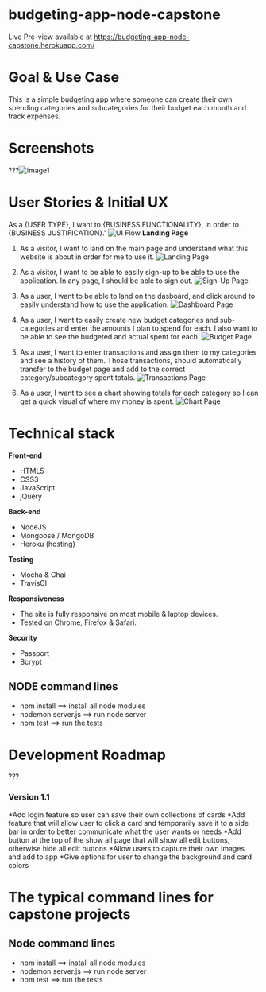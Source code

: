 # budgeting-app-node-capstone
Live Pre-view available at https://budgeting-app-node-capstone.herokuapp.com/

# Goal & Use Case

This is a simple budgeting app where someone can create their own spending categories and subcategories for their budget each month and track expenses.



# Screenshots
???![image1](https://github.com/kimcheru18/non-verbal-communication-fullstack-capstone/blob/master/github-images/landing-page.png)

# User Stories & Initial UX
As a {USER TYPE}, I want to {BUSINESS FUNCTIONALITY}, in order to {BUSINESS JUSTIFICATION}.'
![UI Flow](git-hub-images/ui-flow.jpg)
**Landing Page**

1. As a visitor, I want to land on the main page and understand what this website is about in order for me to use it.
![Landing Page](git-hub-images/landing-page.jpg)

2. As a visitor, I want to be able to easily sign-up to be able to use the application. In any page, I should be able to sign out.
![Sign-Up Page](git-hub-images/signup-page.jpg)

3. As a user, I want to be able to land on the dasboard, and click around to easily understand how to use the application.
![Dashboard Page](git-hub-images/user-dashboard.jpg)

4. As a user, I want to easily create new budget categories and sub-categories and enter the amounts I plan to spend for each. I also want to be able to see the budgeted and actual spent for each.
![Budget Page](git-hub-images/budget-page.jpg)

5. As a user, I want to enter transactions and assign them to my categories and see a history of them. Those transactions, should automatically transfer to the budget page and add to the correct category/subcategory spent totals.
![Transactions Page](git-hub-images/transactions-page.jpg)

6. As a user, I want to see a chart showing totals for each category so I can get a quick visual of where my money is spent.
![Chart Page](git-hub-images/chart-page.jpg)

# Technical stack

**Front-end**
 * HTML5
 * CSS3
 * JavaScript
 * jQuery

**Back-end**
 * NodeJS
 * Mongoose / MongoDB
 * Heroku (hosting)

**Testing**
 * Mocha & Chai
 * TravisCI

**Responsiveness**
 * The site is fully responsive on most mobile & laptop devices.
 * Tested on Chrome, Firefox & Safari.

**Security**
 * Passport
 * Bcrypt

 ## NODE command lines
* npm install ==> install all node modules
* nodemon server.js ==> run node server
* npm test ==> run the tests

# Development Roadmap
???

### Version 1.1
 *Add login feature so user can save their own collections of cards
 *Add feature that will allow user to click a card and temporarily save it to a side bar in order to better communicate what the user wants or needs
 *Add button at the top of the show all page that will show all edit buttons, otherwise hide all edit buttons
 *Allow users to capture their own images and add to app
  *Give options for user to change the background and card colors

#  The typical command lines for capstone projects

## Node command lines
* npm install ==> install all node modules
* nodemon server.js ==> run node server
* npm test ==> run the tests
